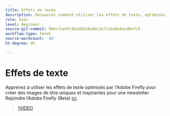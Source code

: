 ```yaml
---
title: Effets de texte
description: Découvrez comment utiliser les effets de texte, optimisés par l’Adobe Firefly
role: User
level: Beginner
source-git-commit: 99ecfcedfc462dbb38adbc2e7c2ea016aed6efc9
workflow-type: tm+mt
source-wordcount: '42'
ht-degree: 0%

---
```


# Effets de texte

Apprenez à utiliser les effets de texte optimisés par l&#39;Adobe Firefly pour créer des images de titre uniques et inspirantes pour une newsletter. Rejoindre l’Adobe Firefly (Beta) [ici](https://firefly.adobe.com/).

>[!VIDEO](https://video.tv.adobe.com/v/3420829?quality=12&learn=on&hidetitle=true)
